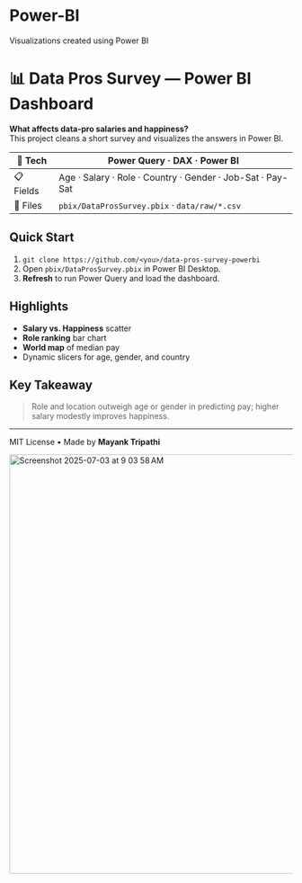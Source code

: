 # Power-BI
Visualizations created using Power BI

# 📊 Data Pros Survey — Power BI Dashboard

**What affects data-pro salaries and happiness?**  
This project cleans a short survey and visualizes the answers in Power BI.

| 🔧 Tech | Power Query · DAX · Power BI |
|---------|-----------------------------|
| 📋 Fields | Age · Salary · Role · Country · Gender · Job-Sat · Pay-Sat |
| 📁 Files | `pbix/DataProsSurvey.pbix` · `data/raw/*.csv` |

## Quick Start
1. `git clone https://github.com/<you>/data-pros-survey-powerbi`
2. Open `pbix/DataProsSurvey.pbix` in Power BI Desktop.
3. **Refresh** to run Power Query and load the dashboard.

## Highlights
- **Salary vs. Happiness** scatter
- **Role ranking** bar chart
- **World map** of median pay
- Dynamic slicers for age, gender, and country

## Key Takeaway
> Role and location outweigh age or gender in predicting pay; higher salary modestly improves happiness.

---

MIT License • Made by **Mayank Tripathi**

<img width="746" alt="Screenshot 2025-07-03 at 9 03 58 AM" src="https://github.com/user-attachments/assets/df880bfd-0fc5-43a0-8899-20d73e5bc1ac" />
